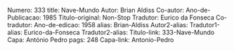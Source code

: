 Numero: 333
title: Nave-Mundo
Autor: Brian Aldiss
Co-autor: 
Ano-de-Publicacao: 1985
Titulo-original: Non-Stop
Tradutor: Eurico da Fonseca
Co-tradutor: 
Ano-de-edicao: 1958
alias: Brian-Aldiss
Autor2-alias: 
Tradutor1-alias: Eurico-da-Fonseca
Tradutor2-alias: 
Titulo-link: 333-Nave-Mundo
Capa: António Pedro
pags: 248
Capa-link: Antonio-Pedro